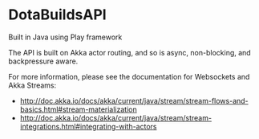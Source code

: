 # DotaBuildsAPI


Built in Java using Play framework 

The API is built on Akka actor routing, and so is async, non-blocking, and backpressure aware.

For more information, please see the documentation for Websockets and Akka Streams:

* http://doc.akka.io/docs/akka/current/java/stream/stream-flows-and-basics.html#stream-materialization
* http://doc.akka.io/docs/akka/current/java/stream/stream-integrations.html#integrating-with-actors